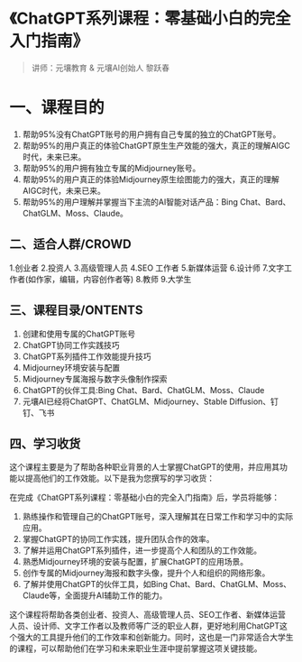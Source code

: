 # 《ChatGPT系列课程：零基础小白的完全入门指南》

> 讲师：元壤教育 & 元壤AI创始人 黎跃春

# 一、课程目的

1. 帮助95%没有ChatGPT账号的用户拥有自己专属的独立的ChatGPT账号。
2. 帮助95%的用户真正的体验ChatGPT原生生产效能的强大，真正的理解AIGC时代，未来已来。
3. 帮助95%的用户拥有独立专属的Midjourney账号。
4. 帮助95%的用户真正的体验Midjourney原生绘图能力的强大，真正的理解AIGC时代，未来已来。
5. 帮助95%的用户理解并掌握当下主流的AI智能对话产品：Bing Chat、Bard、ChatGLM、Moss、Claude。

## 二、适合人群/CROWD

1.创业者
2.投资人
3.高级管理人员
4.SEO 工作者
5.新媒体运营
6.设计师
7.文字工作者(如作家，编辑，内容创作者等)
8.教师
9.大学生

## 三、课程目录/ONTENTS

1. 创建和使用专属的ChatGPT账号
2. ChatGPT协同工作实践技巧
3. ChatGPT系列插件工作效能提升技巧
4. Midjourney环境安装与配置
5. Midjourney专属海报与数字头像制作探索
6. ChatGPT的伙伴工具:Bing Chat、Bard、ChatGLM、Moss、Claude
6. 元壤AI已经将ChatGPT、ChatGLM、Midjourney、Stable Diffusion、钉钉、飞书

## 四、学习收货

这个课程主要是为了帮助各种职业背景的人士掌握ChatGPT的使用，并应用其功能以提高他们的工作效能。以下是我为您撰写的学习收货：

在完成《ChatGPT系列课程：零基础小白的完全入门指南》后，学员将能够：

1. 熟练操作和管理自己的ChatGPT账号，深入理解其在日常工作和学习中的实际应用。
2. 掌握ChatGPT的协同工作实践，提升团队合作的效率。
3. 了解并运用ChatGPT系列插件，进一步提高个人和团队的工作效能。
4. 熟悉Midjourney环境的安装与配置，扩展ChatGPT的应用场景。
5. 创作专属的Midjourney海报和数字头像，提升个人和组织的网络形象。
6. 了解并使用ChatGPT的伙伴工具，如Bing Chat、Bard、ChatGLM、Moss、Claude等，全面提升AI辅助工作的能力。

这个课程将帮助各类创业者、投资人、高级管理人员、SEO工作者、新媒体运营人员、设计师、文字工作者以及教师等广泛的职业人群，更好地利用ChatGPT这个强大的工具提升他们的工作效率和创新能力。同时，这也是一门非常适合大学生的课程，可以帮助他们在学习和未来职业生涯中提前掌握这项关键技能。